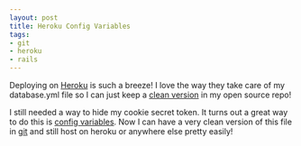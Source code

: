 ```yaml
---
layout: post
title: Heroku Config Variables
tags:
- git
- heroku
- rails
---
```


Deploying on [Heroku](http://www.heroku.com) is such a breeze! I love the way
they take care of my database.yml file so I can just keep a
[clean version](https://github.com/Kelsin/lilyladder/blob/master/config/database.yml)
in my open source repo!

I still needed a way to hide my cookie secret token. It turns out a great way to
do this is
[config variables](http://devcenter.heroku.com/articles/config-vars). Now I can
have a very clean version of this file in
[git](https://github.com/Kelsin/lilyladder/blob/master/config/initializers/secret_token.rb)
and still host on heroku or anywhere else pretty easily!
